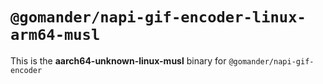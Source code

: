 # `@gomander/napi-gif-encoder-linux-arm64-musl`

This is the **aarch64-unknown-linux-musl** binary for `@gomander/napi-gif-encoder`
